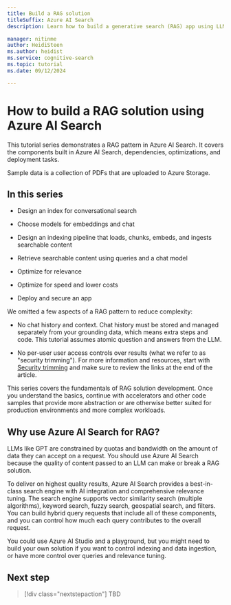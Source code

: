 ```yaml
---
title: Build a RAG solution
titleSuffix: Azure AI Search
description: Learn how to build a generative search (RAG) app using LLMs and your proprietary grounding data in Azure AI Search.

manager: nitinme
author: HeidiSteen
ms.author: heidist
ms.service: cognitive-search
ms.topic: tutorial
ms.date: 09/12/2024

---
```


# How to build a RAG solution using Azure AI Search

This tutorial series demonstrates a RAG pattern in Azure AI Search. It covers the components built in Azure AI Search, dependencies, optimizations, and deployment tasks.

Sample data is a collection of PDFs that are uploaded to Azure Storage.

## In this series

- Design an index for conversational search

- Choose models for embeddings and chat

- Design an indexing pipeline that loads, chunks, embeds, and ingests searchable content

- Retrieve searchable content using queries and a chat model

- Optimize for relevance

- Optimize for speed and lower costs

- Deploy and secure an app

We omitted a few aspects of a RAG pattern to reduce complexity:

- No chat history and context. Chat history must be stored and managed separately from your grounding data, which means extra steps and code. This tutorial assumes atomic question and answers from the LLM.

- No per-user user access controls over results (what we refer to as "security trimming"). For more information and resources, start with [Security trimming](search-security-trimming-for-azure-search.md) and make sure to review the links at the end of the article.

This series covers the fundamentals of RAG solution development. Once you understand the basics, continue with accelerators and other code samples that provide more abstraction or are otherwise better suited for production environments and more complex workloads.

## Why use Azure AI Search for RAG?

LLMs like GPT are constrained by quotas and bandwidth on the amount of data they can accept on a request. You should use Azure AI Search because the quality of content passed to an LLM can make or break a RAG solution. 

To deliver on highest quality results, Azure AI Search provides a best-in-class search engine with AI integration and comprehensive relevance tuning. The search engine supports vector similarity search (multiple algorithms), keyword search, fuzzy search, geospatial search, and filters. You can build hybrid query requests that include all of these components, and you can control how much each query contributes to the overall request.

You could use Azure AI Studio and a playground, but you might need to build your own solution if you want to control indexing and data ingestion, or have more control over queries and relevance tuning.

## Next step

> [!div class="nextstepaction"]
> TBD